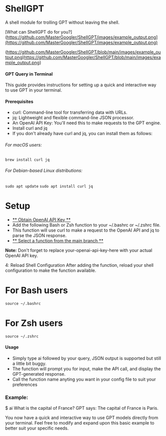 # ShellGPT
A shell module for trolling GPT without leaving the shell. 

[What can ShellGPT do for you?](https://github.com/MasterGoogler/ShellGPT/images/example_output.png](https://github.com/MasterGoogler/ShellGPT/images/example_output.png)

(https://github.com/MasterGoogler/ShellGPT/blob/main/images/example_output.png)https://github.com/MasterGoogler/ShellGPT/blob/main/images/example_output.png)

#### GPT Query in Terminal
This guide provides instructions for setting up a quick and interactive way to use GPT in your terminal.

#### Prerequisites
- curl: Command-line tool for transferring data with URLs.
- jq: Lightweight and flexible command-line JSON processor.
- An OpenAI API Key: You'll need this to make requests to the GPT engine.
- Install curl and jq
- If you don't already have curl and jq, you can install them as follows:

###### For macOS users:
`brew install curl jq`

###### For Debian-based Linux distributions:
`sudo apt update`
`sudo apt install curl jq`

# Setup
- [** Obtain OpenAI API Key **](https://platform.openai.com/docs/api-reference)
- Add the following Bash or Zsh function to your ~/.bashrc or ~/.zshrc file.
- This function will use curl to make a request to the OpenAI API and jq to parse the JSON response.
- [** Select a function from the main branch **](https://github.com/MasterGoogler/ShellGPT)

**Note:** Don't forget to replace your-openai-api-key-here with your actual OpenAI API key.

4: Reload Shell Configuration
After adding the function, reload your shell configuration to make the function available.

# For Bash users
`source ~/.bashrc`

# For Zsh users
`source ~/.zshrc` 

#### Usage
- Simply type ai followed by your query, JSON output is supported but still a little bit buggy. 
- The function will prompt you for input, make the API call, and display the GPT-generated response.
- Call the function name anyting you want in your config file to suit your preferences

### Example:
$ ai What is the capital of France?
GPT says: The capital of France is Paris.

You now have a quick and interactive way to use GPT models directly from your terminal.
Feel free to modify and expand upon this basic example to better suit your specific needs.



